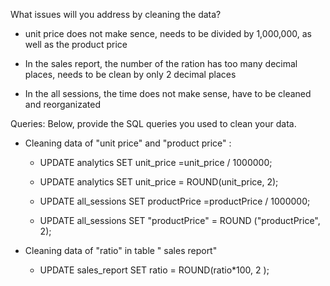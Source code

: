 What issues will you address by cleaning the data?
- unit price does not make sence, needs to be divided by 1,000,000, as well as the product price

- In the sales report, the number of the ration has too many decimal places, needs to be clean by only 2 decimal places

- In the all sessions, the time does not make sense, have to be cleaned and reorganizated 



Queries:
Below, provide the SQL queries you used to clean your data.
- Cleaning data of "unit price" and "product price" :
  * UPDATE analytics
    SET unit_price =unit_price / 1000000;
  * UPDATE analytics
    SET unit_price = ROUND(unit_price, 2);

  * UPDATE all_sessions
    SET productPrice =productPrice / 1000000;
  * UPDATE all_sessions
    SET "productPrice" = ROUND ("productPrice", 2);

- Cleaning data of "ratio" in table " sales report"
  * UPDATE sales_report
    SET ratio = ROUND(ratio*100, 2 );

